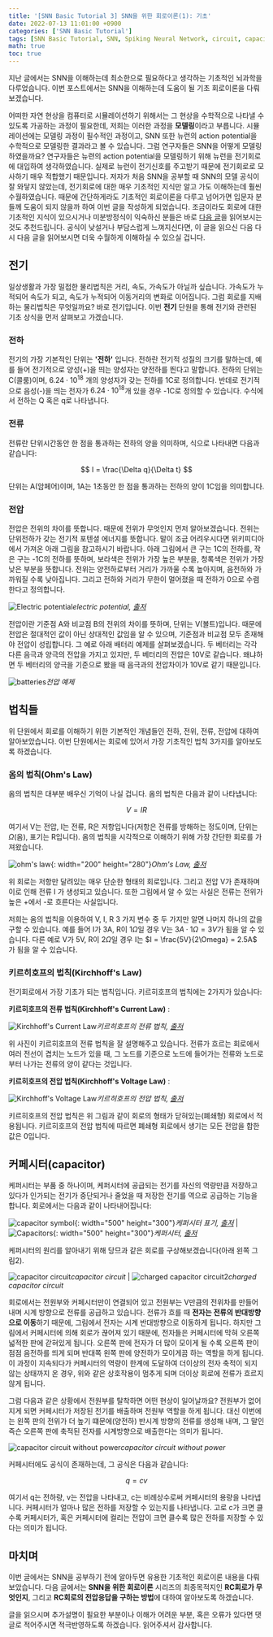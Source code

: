 ```yaml
---
title: '[SNN Basic Tutorial 3] SNN을 위한 회로이론(1): 기초'
date: 2022-07-13 11:01:00 +0900
categories: ['SNN Basic Tutorial']
tags: [SNN Basic Tutorial, SNN, Spiking Neural Network, circuit, capacitor] # TAG names should always be lowercase
math: true
toc: true
---
```


지난 글에서는 SNN을 이해하는데 최소한으로 필요하다고 생각하는 기초적인 뇌과학을 다루었습니다. 이번 포스트에서는 SNN을 이해하는데 도움이 될 기초 회로이론을 다뤄보겠습니다.

어떠한 자연 현상을 컴퓨터로 시뮬레이션하기 위해서는 그 현상을 수학적으로 나타낼 수 있도록 가공하는 과정이 필요한데, 저희는 이러한 과정을 **모델링**이라고 부릅니다. 시뮬레이션에는 모델링 과정이 필수적인 과정이고, SNN 또한 뉴런의 action potential을 수학적으로 모델링한 결과라고 볼 수 있습니다. 그럼 연구자들은 SNN을 어떻게 모델링하였을까요? 연구자들은 뉴련의 action potential을 모델링하기 위해 뉴런을 전기회로에 대입하여 생각하였습니다. 실제로 뉴런이 전기신호를 주고받기 때문에 전기회로로 모사하기 매우 적합했기 때문입니다. 저자가 처음 SNN을 공부할 때 SNN의 모델 공식이 잘 와닿지 않았는데, 전기회로에 대한 매우 기초적인 지식만 알고 가도 이해하는데 훨씬 수월하였습니다. 때문에 간단하게라도 기초적인 회로이론을 다루고 넘어가면 입문자 분들께 도움이 되지 않을까 하여 이번 글을 작성하게 되었습니다. 조금이라도 회로에 대한 기초적인 지식이 있으시거나 미분방정식이 익숙하신 분들은 바로 [다음 글](https://jinprelude.github.io/posts/SNN-Basic-Tutorial-5-Leaky-Integrate-and-Fire-%EB%AA%A8%EB%8D%B8-%EC%84%A4%EB%AA%85/)을 읽어보시는 것도 추천드립니다. 공식이 낮설거나 부담스럽게 느껴지신다면, 이 글을 읽으신 다음 다시 다음 글을 읽어보시면 더욱 수월하게 이해하실 수 있으실 겁니다.


## **전기**
일상생활과 가장 밀접한 물리법칙은 거리, 속도, 가속도가 아닐까 싶습니다. 가속도가 누적되어 속도가 되고, 속도가 누적되어 이동거리의 변화로 이어집니다. 그럼 회로를 지배하는 물리법칙은 무엇일까요? 바로 전기입니다. 이번 **전기** 단원을 통해 전기와 관련된 기초 상식을 먼저 살펴보고 가겠습니다.

### **전하**
전기의 가장 기본적인 단위는 **'전하'** 입니다. 전하란 전기적 성질의 크기를 말하는데, 예를 들어 전기적으로 양성(+)을 띄는 양성자는 양전하를 띈다고 말합니다. 전하의 단위는 C(콜룸)이며, $6.24 \cdot 10^{18}$ 개의 양성자가 갖는 전하를 1C로 정의합니다. 반데로 전기적으로 음성(-)을 띄는 전자가 $6.24 \cdot 10^{18}$개 있을 경우 -1C로 정의할 수 있습니다. 수식에서 전하는 Q 혹은 q로 나타냅니다.

### **전류**
 전류란 단위시간동안 한 점을 통과하는 전하의 양을 의미하며, 식으로 나타내면 다음과 같습니다:

$$ I = \frac{\Delta q}{\Delta t} $$

 단위는 A(암페어)이며, 1A는 1초동안 한 점을 통과하는 전하의 양이 1C임을 의미합니다.

### **전압**
전압은 전위의 차이를 뜻합니다. 때문에 전위가 무엇인지 먼저 알아보겠습니다. 전위는 단위전하가 갖는 전기적 포텐셜 에너지를 뜻합니다. 말이 조금 어려우시다면 위키피디아에서 가져온 아래 그림을 참고하시기 바랍니다. 아래 그림에서 큰 구는 1C의 전하를, 작은 구는 -1C의 전하를 뜻하며, 보라색은 전위가 가장 높은 부분을, 청록색은 전위가 가장 낮은 부분을 뜻합니다. 전위는 양전하로부터 거리가 가까울 수록 높아지며, 음전하와 가까워질 수록 낮아집니다. 그리고 전하와 거리가 무한이 멀어졌을 때 전하가 0으로 수렴한다고 정의합니다.

 ![Electric potential](/assets/img/post/2022-07-13/VFPt_metal_balls_largesmall_potential+contour.svg.png)_electric potential, [출저](https://en.wikipedia.org/wiki/Electric_potential)_

전압이란 기준점 A와 비교점 B의 전위의 차이를 뜻하며, 단위는 V(볼트)입니다. 때문에 전압은 절대적인 값이 아닌 상대적인 값임을 알 수 있으며, 기준점과 비교점 모두 존재해야 전압이 성립합니다. 그 예로 아래 배터리 예제를 살펴보겠습니다. 두 베터리는 각각 다른 음극과 양극의 전압을 가지고 있지만, 두 베터리의 전압은 10V로 같습니다. 왜냐하면 두 베터리의 양극을 기준으로 봤을 때 음극과의 전압차이가 10V로 같기 때문입니다.

![batteries](/assets/img/post/2022-07-13/batteries.PNG)_전압 예제_

## **법칙들**
위 단원에서 회로를 이해하기 위한 기본적인 개념들인 전하, 전위, 전류, 전압에 대하여 알아보았습니다. 이번 단원에서는 회로에 있어서 가장 기초적인 법칙 3가지를 알아보도록 하겠습니다.

### **옴의 법칙(Ohm's Law)**
옴의 법칙은 대부분 배우신 기억이 나실 겁니다. 옴의 법칙은 다음과 같이 나타냅니다:

$$ V = IR $$


여기서 V는 전압, I는 전류, R은 저항입니다(저항은 전류를 방해하는 정도이며, 단위는 $\Omega$(옴), 표기는 R입니다). 옴의 법칙을 시각적으로 이해하기 위해 가장 간단한 회로를 가져왔습니다.

![ohm's law](/assets/img/post/2022-07-13/ohmslaw.jpg){: width="200" height="280"}_Ohm's Law, [출저](https://ko.wikipedia.org/wiki/%EC%98%B4%EC%9D%98_%EB%B2%95%EC%B9%99)_

위 회로는 저항만 달려있는 매우 단순한 형태의 회로입니다. 그리고 전압 V가 존재하며 이로 인해 전류 I 가 생성되고 있습니다. 또한 그림에서 알 수 있는 사실은 전류는 전위가 높은 +에서 -로 흐른다는 사실입니다. 

저희는 옴의 법칙을 이용하여 V, I, R 3 가지 변수 중 두 가지만 알면 나머지 하나의 값을 구할 수 있습니다. 예를 들어 I가 3A, R이 $1\Omega$일 경우 V는 $3A \cdot 1\Omega = 3V$가 됨을 알 수 있습니다. 다른 예로 V가 5V, R이 $2\Omega$일 경우 I는 $I = \frac{5V}{2\Omega} = 2.5A$ 가 됨을 알 수 있습니다.

### **키르히호프의 법칙(Kirchhoff's Law)**
전기회로에서 가장 기초가 되는 법칙입니다. 키르히호프의 법칙에는 2가지가 있습니다:

**키르히호프의 전류 법칙(Kirchhoff's Current Law)** :

![Kirchhoff's Current Law](/assets/img/post/2022-07-13/kirchhoff-s-law2.jpg)_키르히호프의 전류 법칙, [출저](https://www.careerstoday.in/physics/kirchhoff-s-law)_

위 사진이 키르히호프의 전류 법칙을 잘 설명해주고 있습니다. 전류가 흐르는 회로에서 여러 전선이 겹치는 노드가 있을 때, 그 노드를 기준으로 노드에 들어가는 전류와 노드로부터 나가는 전류의 양이 같다는 것입니다. 

**키르히호프의 전압 법칙(Kirchhoff's Voltage Law)** :

![Kirchhoff's Voltage Law](/assets/img/post/2022-07-13/kirchhoff-s-law3.jpg)_키르히호프의 전압 법칙, [출저](https://www.careerstoday.in/physics/kirchhoff-s-law)_

키르히호프의 전압 법칙은 위 그림과 같이 회로의 형태가 닫혀있는(폐쇄형) 회로에서 적용됩니다. 키르히호프의 전압 법칙에 따르면 폐쇄형 회로에서 생기는 모든 전압을 합한 값은 0입니다.


## **커페시터(capacitor)**
케퍼시터는 부품 중 하나이며, 케퍼시터에 공급되는 전기를 자신의 역량만큼 저장하고 있다가 인가되는 전기가 중단되거나 줄었을 때 저장한 전기를 역으로 공급하는 기능을 합니다. 회로에서는 다음과 같이 나타내어집니다:

![capacitor symbol](/assets/img/post/2022-07-13/R.jpg){: width="500" height="300"}_케퍼시터 표기, [출저](http://www.stitchingworlds.net/experimentation/measuring-textile-capacitors/)_ | ![Capacitors](/assets/img/post/2022-07-13/Capacitors.jpg){: width="500" height="300"}_케퍼시터, [출저](https://en.wikipedia.org/wiki/Capacitor)_

케퍼시터의 원리를 알아내기 위해 당므과 같은 회로를 구상해보겠습니다(아래 왼쪽 그림2). 

![capacitor circuit](/assets/img/post/2022-07-13/capacitor_circuit.PNG)_capacitor circuit_ | ![charged capacitor circuit2](/assets/img/post/2022-07-13/capacitor_circuit2.PNG)_charged capacitor circuit_

회로에서는 전원부와 커페시터만이 연결되어 있고 전원부는 V만큼의 전위차를 만들어내며 시계 방향으로 전류를 공급하고 있습니다. 전류가 흐를 때 **전자는 전류의 반대방향으로 이동**하기 때문에, 그림에서 전자는 시계 반대방향으로 이동하게 됩니다. 하지만 그림에서 커페시터에 의해 회로가 끊어져 있기 때문에, 전자들은 커페시터에 막혀 오른쪽 넓적한 판에 갇혀있게 됩니다. 오른쪽 판에 전자가 더 많이 모이게 될 수록 오른쪽 판이 점점 음전하를 띄게 되며 반대쪽 왼쪽 판에 양전하가 모이게끔 하는 역할을 하게 됩니다. 이 과정이 지속되다가 커페시터의 역량이 한계에 도달하여 더이상의 전자 축적이 되지 않는 상태까지 온 경우, 위와 같은 상호작용이 멈추게 되며 더이상 회로에 전류가 흐르지 않게 됩니다. 

그럼 다음과 같은 상황에서 전원부를 탈착하면 어떤 현상이 일어날까요? 전원부가 없어지게 되면 커페시터가 저장된 전기를 배출하며 전원부 역할을 하게 됩니다. 대신 이번에는 왼쪽 판의 전위가 더 높기 떄문에(양전하) 반시계 방향의 전류를 생성해 내며, 그 말인 즉슨 오른쪽 판에 축적된 전자를 시계방향으로 배출한다는 의미가 됩니다.

![capacitor circuit without power](/assets/img/post/2022-07-13/capacitor_circuit3.PNG)_capacitor circuit without power_

커페시터에도 공식이 존재하는데, 그 공식은 다음과 같습니다:

$$q = cv$$

여기서 q는 전하량, v는 전압을 나타내고, c는 비례상수로써 커페시터의 용량을 나타냅니다. 커페시터가 얼마나 많은 전하를 저장할 수 있는지를 나타냅니다. 고로 c가 크면 클수록 커페시터가, 혹은 커페시터에 컬리는 전압이 크면 클수록 많은 전하를 저장할 수 있다는 의미가 됩니다. 

## **마치며**
이번 글에서는 SNN을 공부하기 전에 알아두면 유용한 기초적인 회로이론 내용을 다뤄보았습니다. 다음 글에서는 **SNN을 위한 회로이론** 시리즈의 최종목적지인 **RC회로가 무엇인지**, 그리고 **RC회로의 전압응답을 구하는 방법**에 대하여 알아보도록 하겠습니다.

글을 읽으시며 추가설명이 필요한 부분이나 이해가 어려운 부분, 혹은 오류가 있다면 댓글로 적어주시면 적극반영하도록 하겠습니다. 읽어주셔서 감사합니다.